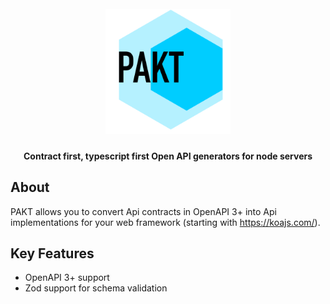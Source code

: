 <h1 align="center">
  <br>
  <img src="./docs/logo.svg" alt="PAKT" width="200">
  <br>
</h1>

<h4 align="center">Contract first, typescript first Open API generators for node servers</h4>

## About

PAKT allows you to convert Api contracts in OpenAPI 3+ into Api implementations for your web framework (starting with https://koajs.com/).

## Key Features

- OpenAPI 3+ support
- Zod support for schema validation
